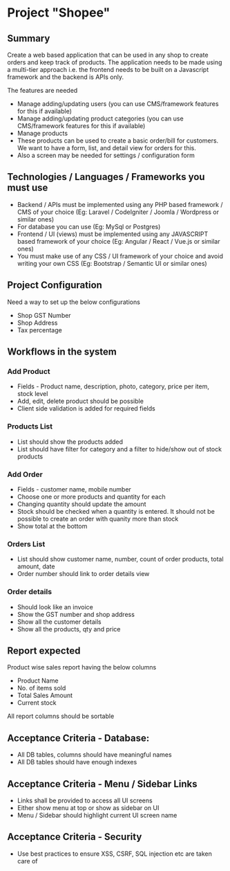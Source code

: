 # Project "Shopee"

## Summary
Create a web based application that can be used in any shop to create orders and keep track of products. The application needs to be made using a multi-tier approach i.e. the frontend needs to be built on a Javascript framework and the backend is APIs only. 

The features are needed

* Manage adding/updating users (you can use CMS/framework features for this if available)
* Manage adding/updating product categories (you can use CMS/framework features for this if available)
* Manage products
* These products can be used to create a basic order/bill for customers. We want to have a form, list, and detail view for orders for this.
* Also a screen may be needed for settings / configuration form

## Technologies / Languages / Frameworks you must use
* Backend / APIs must be implemented using any PHP based framework / CMS of your choice (Eg: Laravel / CodeIgniter / Joomla / Wordpress or similar ones)
* For database you can use (Eg: MySql or Postgres)
* Frontend / UI (views) must be implemented using any JAVASCRIPT based framework of your choice (Eg: Angular / React / Vue.js or similar ones)
* You must make use of any CSS / UI framework of your choice and avoid writing your own CSS (Eg: Bootstrap / Semantic UI or similar ones)


## Project Configuration
Need a way to set up the below configurations
* Shop GST Number
* Shop Address
* Tax percentage


## Workflows in the system

### Add Product 
* Fields - Product name, description, photo, category, price per item, stock level
* Add, edit, delete product should be possible
* Client side validation is added for required fields

### Products List
* List should show the products added
* List should have filter for category and a filter to hide/show out of stock products

### Add Order
* Fields - customer name, mobile number
* Choose one or more products and quantity for each
* Changing quantity should update the amount
* Stock should be checked when a quantity is entered. It should not be possible to create an order with quanity more than stock
* Show total at the bottom

### Orders List
* List should show customer name, number, count of order products, total amount, date
* Order number should link to order details view

### Order details
* Should look like an invoice
* Show the GST number and shop address
* Show all the customer details
* Show all the products, qty and price

## Report expected

Product wise sales report having the below columns
* Product Name
* No. of items sold 
* Total Sales Amount
* Current stock

All report columns should be sortable

## Acceptance Criteria - Database:
* All DB tables, columns should have meaningful names
* All DB tables should have enough indexes

## Acceptance Criteria - Menu / Sidebar Links
* Links shall be provided to access all UI screens
* Either show menu at top or show as sidebar on UI
* Menu / Sidebar should highlight current UI screen name

## Acceptance Criteria - Security 
* Use best practices to ensure XSS, CSRF, SQL injection etc are taken care of

